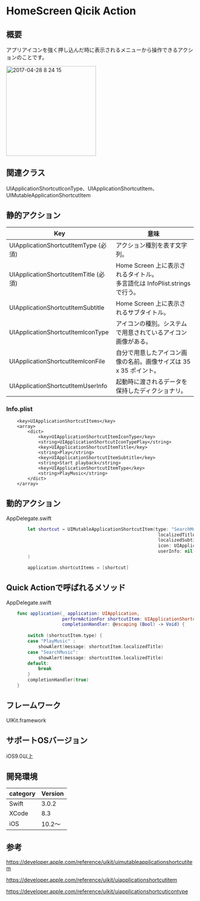 # HomeScreen Qicik Action

## 概要
アプリアイコンを強く押し込んだ時に表示されるメニューから操作できるアクションのことです。

<img width="241" alt="2017-04-28 8 24 15" src="https://cloud.githubusercontent.com/assets/9479568/25508306/1bafc208-2bec-11e7-8cc0-3c931774cbc3.png">

## 関連クラス
UIApplicationShortcutIconType、UIApplicationShortcutItem、UIMutableApplicationShortcutItem

## 静的アクション

| Key | 意味 |
| ---|---|
| UIApplicationShortcutItemType (必須)	| アクション種別を表す文字列。 |
| UIApplicationShortcutItemTitle (必須)	| Home Screen 上に表示されるタイトル。<br>多言語化は InfoPlist.strings で行う。|
| UIApplicationShortcutItemSubtitle	| Home Screen 上に表示されるサブタイトル。|
| UIApplicationShortcutItemIconType	| アイコンの種別。システムで用意されているアイコン画像がある。|
| UIApplicationShortcutItemIconFile	| 自分で用意したアイコン画像の名前。画像サイズは 35 x 35 ポイント。|
| UIApplicationShortcutItemUserInfo	| 起動時に渡されるデータを保持したディクショナリ。 |

### Info.plist

```
	<key>UIApplicationShortcutItems</key>
	<array>
		<dict>
			<key>UIApplicationShortcutItemIconType</key>
			<string>UIApplicationShortcutIconTypePlay</string>
			<key>UIApplicationShortcutItemTitle</key>
			<string>Play</string>
			<key>UIApplicationShortcutItemSubtitle</key>
			<string>Start playback</string>
			<key>UIApplicationShortcutItemType</key>
			<string>PlayMusic</string>
		</dict>
	</array>
```

## 動的アクション

AppDelegate.swift

```swift:Application.swift
        let shortcut = UIMutableApplicationShortcutItem(type: "SearchMusic",
                                                         localizedTitle: "Search",
                                                         localizedSubtitle: "Find a track to play",
                                                         icon: UIApplicationShortcutIcon(type: .search),
                                                         userInfo: nil
        )

        application.shortcutItems = [shortcut]
```

## Quick Actionで呼ばれるメソッド

AppDelegate.swift

```swift:Application.swift
    func application(_ application: UIApplication,
                     performActionFor shortcutItem: UIApplicationShortcutItem,
                     completionHandler: @escaping (Bool) -> Void) {
        
        switch (shortcutItem.type) {
        case "PlayMusic" :
            showAlert(message: shortcutItem.localizedTitle)
        case "SearchMusic":
            showAlert(message: shortcutItem.localizedTitle)
        default:
            break
        }
        completionHandler(true)
    }
```

## フレームワーク
UIKit.framework

## サポートOSバージョン
iOS9.0以上

## 開発環境
|category | Version| 
|---|---|
| Swift | 3.0.2 |
| XCode | 8.3 |
| iOS | 10.2〜 |

## 参考
https://developer.apple.com/reference/uikit/uimutableapplicationshortcutitem

https://developer.apple.com/reference/uikit/uiapplicationshortcutitem

https://developer.apple.com/reference/uikit/uiapplicationshortcuticontype
